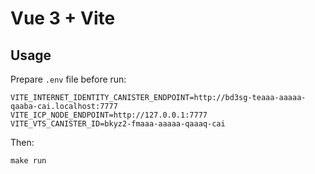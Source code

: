 # Vue 3 + Vite

## Usage

Prepare `.env` file before run:

```.env
VITE_INTERNET_IDENTITY_CANISTER_ENDPOINT=http://bd3sg-teaaa-aaaaa-qaaba-cai.localhost:7777
VITE_ICP_NODE_ENDPOINT=http://127.0.0.1:7777
VITE_VTS_CANISTER_ID=bkyz2-fmaaa-aaaaa-qaaaq-cai
```

Then:

```shell
make run
```
